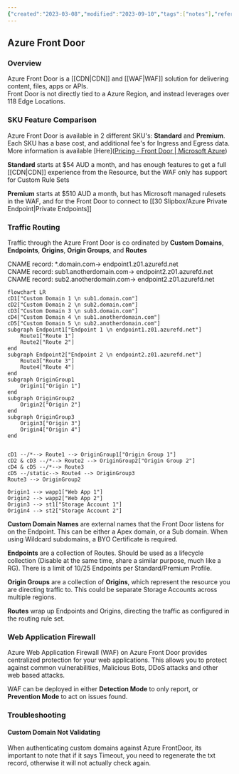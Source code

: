 ```yaml
---
{"created":"2023-03-08","modified":"2023-09-10","tags":["notes"],"references":["[[Endpoints in Azure Front Door]]","[[Front Door routing limits]]","[[What is Azure Front Door]]","[[Azure Web Application Firewall on Azure Front Door]]","[[Use Azure Front Door in a Multitenant Solution]]"],"dg-publish":true,"dg-path":"Azure Front Door.md","permalink":"/azure-front-door/","dgPassFrontmatter":true}
---
```



## Azure Front Door

### Overview

Azure Front Door is a [[CDN\|CDN]] and [[WAF\|WAF]] solution for delivering content, files, apps or APIs.  
Front Door is not directly tied to a Azure Region, and instead leverages over 118 Edge Locations.

### SKU Feature Comparison

Azure Front Door is available in 2 different SKU's: **Standard** and **Premium**.  
Each SKU has a base cost, and additional fee's for Ingress and Egress data.  
More information is available [Here]([Pricing - Front Door | Microsoft Azure](https://azure.microsoft.com/en-us/pricing/details/frontdoor/))

**Standard** starts at $54 AUD a month, and has enough features to get a full [[CDN\|CDN]] experience from the Resource, but the WAF only has support for Custom Rule Sets

**Premium** starts at $510 AUD a month, but has Microsoft managed rulesets in the WAF, and for the Front Door to connect to [[30 Slipbox/Azure Private Endpoint\|Private Endpoints]]

### Traffic Routing

Traffic through the Azure Front Door is co ordinated by **Custom Domains**, **Endpoints**, **Origins**, **Origin Groups**, and **Routes**

CNAME record: \*.domain.com-> endpoint1.z01.azurefd.net  
CNAME record: sub1.anotherdomain.com-> endpoint2.z01.azurefd.net  
CNAME record: sub2.anotherdomain.com-> endpoint2.z01.azurefd.net

```mermaid
flowchart LR
cD1["Custom Domain 1 \n sub1.domain.com"]
cD2["Custom Domain 2 \n sub2.domain.com"]
cD3["Custom Domain 3 \n sub3.domain.com"]
cD4["Custom Domain 4 \n sub1.anotherdomain.com"]
cD5["Custom Domain 5 \n sub2.anotherdomain.com"]
subgraph Endpoint1["Endpoint 1 \n endpoint1.z01.azurefd.net"]
	Route1["Route 1"]
	Route2["Route 2"]
end
subgraph Endpoint2["Endpoint 2 \n endpoint2.z01.azurefd.net"]
	Route3["Route 3"]
	Route4["Route 4"]
end
subgraph OriginGroup1
	Origin1["Origin 1"]
end
subgraph OriginGroup2
	Origin2["Origin 2"]
end
subgraph OriginGroup3
	Origin3["Origin 3"]
	Origin4["Origin 4"]
end


cD1 --/*--> Route1 --> OriginGroup1["Origin Group 1"]
cD2 & cD3 --/*--> Route2 --> OriginGroup2["Origin Group 2"]
cD4 & cD5 --/*--> Route3
cD5 --/static--> Route4 --> OriginGroup3
Route3 --> OriginGroup2

Origin1 --> wapp1["Web App 1"]
Origin2 --> wapp2["Web App 2"]
Origin3 --> st1["Storage Account 1"]
Origin4 --> st2["Storage Account 2"]

```

**Custom Domain Names** are external names that the Front Door listens for on the Endpoint. This can be either a Apex domain, or a Sub domain. When using Wildcard subdomains, a BYO Certificate is required.

**Endpoints** are a collection of Routes. Should be used as a lifecycle collection (Disable at the same time, share a similar purpose, much like a RG). There is a limit of 10/25 Endpoints per Standard/Premium Profile.

**Origin Groups** are a collection of **Origins**, which represent the resource you are directing traffic to. This could be separate Storage Accounts across multiple regions.

**Routes** wrap up Endpoints and Origins, directing the traffic as configured in the routing rule set.

### Web Application Firewall

Azure Web Application Firewall (WAF) on Azure Front Door provides centralized protection for your web applications. This allows you to protect against common vulnerabilities, Malicious Bots, DDoS attacks and other web based attacks.

WAF can be deployed in either **Detection Mode** to only report, or **Prevention Mode** to act on issues found.

### Troubleshooting

#### Custom Domain Not Validating

When authenticating custom domains against Azure FrontDoor, its important to note that if it says Timeout, you need to regenerate the txt record, otherwise it will not actually check again.

